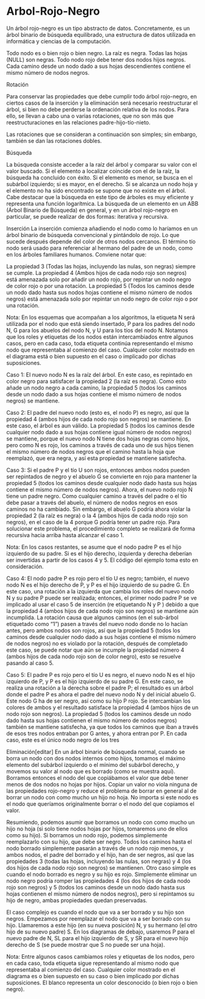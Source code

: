# Arbol-Rojo-Negro
Un árbol rojo-negro es un tipo abstracto de datos. Concretamente, es un árbol binario de búsqueda equilibrado, una estructura de datos utilizada en informática y ciencias de la computación.


Todo nodo es o bien rojo o bien negro.
La raíz es negra.
Todas las hojas (NULL) son negras.
Todo nodo rojo debe tener dos nodos hijos negros.
Cada camino desde un nodo dado a sus hojas descendientes contiene el mismo número de nodos negros.

Rotación

Para conservar las propiedades que debe cumplir todo árbol rojo-negro, en ciertos casos de la inserción y la eliminación será necesario reestructurar el árbol, si bien no debe perderse la ordenación relativa de los nodos. Para ello, se llevan a cabo una o varias rotaciones, que no son más que reestructuraciones en las relaciones padre-hijo-tío-nieto.

Las rotaciones que se consideran a continuación son simples; sin embargo, también se dan las rotaciones dobles.

Búsqueda

La búsqueda consiste acceder a la raíz del árbol y comparar su valor con el valor buscado. Si el elemento a localizar coincide con el de la raíz, la búsqueda ha concluido con éxito. Si el elemento es menor, se busca en el subárbol izquierdo; si es mayor, en el derecho. Si se alcanza un nodo hoja y el elemento no ha sido encontrado se supone que no existe en el árbol. Cabe destacar que la búsqueda en este tipo de árboles es muy eficiente y representa una función logarítmica. La búsqueda de un elemento en un ABB (Árbol Binario de Búsqueda) en general, y en un árbol rojo-negro en particular, se puede realizar de dos formas: iterativa y recursiva.

Inserción
La inserción comienza añadiendo el nodo como lo haríamos en un árbol binario de búsqueda convencional y pintándolo de rojo. Lo que sucede después depende del color de otros nodos cercanos. El término tío nodo será usado para referenciar al hermano del padre de un nodo, como en los árboles familiares humanos. Conviene notar que:

La propiedad 3 (Todas las hojas, incluyendo las nulas, son negras) siempre se cumple.
La propiedad 4 (Ambos hijos de cada nodo rojo son negros) está amenazada solo por añadir un nodo rojo, por repintar un nodo negro de color rojo o por una rotación.
La propiedad 5 (Todos los caminos desde un nodo dado hasta sus nodos hojas contiene el mismo número de nodos negros) está amenazada solo por repintar un nodo negro de color rojo o por una rotación.

Nota: En los esquemas que acompañan a los algoritmos, la etiqueta N será utilizada por el nodo que está siendo insertado, P para los padres del nodo N, G para los abuelos del nodo N, y U para los tíos del nodo N. Notamos que los roles y etiquetas de los nodos están intercambiados entre algunos casos, pero en cada caso, toda etiqueta continúa representando el mismo nodo que representaba al comienzo del caso. Cualquier color mostrado en el diagrama está o bien supuesto en el caso o implicado por dichas suposiciones.


Caso 1: El nuevo nodo N es la raíz del árbol. En este caso, es repintado en color negro para satisfacer la propiedad 2 (la raíz es negra). Como esto añade un nodo negro a cada camino, la propiedad 5 (todos los caminos desde un nodo dado a sus hojas contiene el mismo número de nodos negros) se mantiene.

Caso 2: El padre del nuevo nodo (esto es, el nodo P) es negro, así que la propiedad 4 (ambos hijos de cada nodo rojo son negros) se mantiene. En este caso, el árbol es aun válido. La propiedad 5 (todos los caminos desde cualquier nodo dado a sus hojas contiene igual número de nodos negros) se mantiene, porque el nuevo nodo N tiene dos hojas negras como hijos, pero como N es rojo, los caminos a través de cada uno de sus hijos tienen el mismo número de nodos negros que el camino hasta la hoja que reemplazó, que era negra, y así esta propiedad se mantiene satisfecha.

Caso 3: Si el padre P y el tío U son rojos, entonces ambos nodos pueden ser repintados de negro y el abuelo G se convierte en rojo para mantener la propiedad 5 (todos los caminos desde cualquier nodo dado hasta sus hojas contiene el mismo número de nodos negros). Ahora, el nuevo nodo rojo N tiene un padre negro. Como cualquier camino a través del padre o el tío debe pasar a través del abuelo, el número de nodos negros en esos caminos no ha cambiado. Sin embargo, el abuelo G podría ahora violar la propiedad 2 (la raíz es negra) o la 4 (ambos hijos de cada nodo rojo son negros), en el caso de la 4 porque G podría tener un padre rojo. Para solucionar este problema, el procedimiento completo se realizará de forma recursiva hacia arriba hasta alcanzar el caso 1.

Nota: En los casos restantes, se asume que el nodo padre P es el hijo izquierdo de su padre. Si es el hijo derecho, izquierda y derecha deberían ser invertidas a partir de los casos 4 y 5. El código del ejemplo toma esto en consideración.

Caso 4: El nodo padre P es rojo pero el tío U es negro; también, el nuevo nodo N es el hijo derecho de P, y P es el hijo izquierdo de su padre G. En este caso, una rotación a la izquierda que cambia los roles del nuevo nodo N y su padre P puede ser realizada; entonces, el primer nodo padre P se ve implicado al usar el caso 5 de inserción (re etiquetando N y P ) debido a que la propiedad 4 (ambos hijos de cada nodo rojo son negros) se mantiene aún incumplida. La rotación causa que algunos caminos (en el sub-árbol etiquetado como “1”) pasen a través del nuevo nodo donde no lo hacían antes, pero ambos nodos son rojos, así que la propiedad 5 (todos los caminos desde cualquier nodo dado a sus hojas contiene el mismo número de nodos negros) no es violado por la rotación, después de completado este caso, se puede notar que aún se incumple la propiedad número 4 (ambos hijos de cada nodo rojo son de color negro), esto se resuelve pasando al caso 5.

Caso 5: El padre P es rojo pero el tío U es negro, el nuevo nodo N es el hijo izquierdo de P, y P es el hijo izquierdo de su padre G. En este caso, se realiza una rotación a la derecha sobre el padre P; el resultado es un árbol donde el padre P es ahora el padre del nuevo nodo N y del inicial abuelo G. Este nodo G ha de ser negro, así como su hijo P rojo. Se intercambian los colores de ambos y el resultado satisface la propiedad 4 (ambos hijos de un nodo rojo son negros). La propiedad 5 (todos los caminos desde un nodo dado hasta sus hojas contienen el mismo número de nodos negros) también se mantiene satisfecha, ya que todos los caminos que iban a través de esos tres nodos entraban por G antes, y ahora entran por P. En cada caso, este es el único nodo negro de los tres

Eliminación[editar]
En un árbol binario de búsqueda normal, cuando se borra un nodo con dos nodos internos como hijos, tomamos el máximo elemento del subárbol izquierdo o el mínimo del subárbol derecho, y movemos su valor al nodo que es borrado (como se muestra aquí). Borramos entonces el nodo del que copiábamos el valor que debe tener menos de dos nodos no hojas por hijos. Copiar un valor no viola ninguna de las propiedades rojo-negro y reduce el problema de borrar en general al de borrar un nodo con como mucho un hijo no hoja. No importa si este nodo es el nodo que queríamos originalmente borrar o el nodo del que copiamos el valor.

Resumiendo, podemos asumir que borramos un nodo con como mucho un hijo no hoja (si solo tiene nodos hojas por hijos, tomaremos uno de ellos como su hijo). Si borramos un nodo rojo, podemos simplemente reemplazarlo con su hijo, que debe ser negro. Todos los caminos hasta el nodo borrado simplemente pasarán a través de un nodo rojo menos, y ambos nodos, el padre del borrado y el hijo, han de ser negros, así que las propiedades 3 (todas las hojas, incluyendo las nulas, son negras) y 4 (los dos hijos de cada nodo rojo son negros) se mantienen. Otro caso simple es cuando el nodo borrado es negro y su hijo es rojo. Simplemente eliminar un nodo negro podría romper las propiedades 4 (los dos hijos de cada nodo rojo son negros) y 5 (todos los caminos desde un nodo dado hasta sus hojas contienen el mismo número de nodos negros), pero si repintamos su hijo de negro, ambas propiedades quedan preservadas.

El caso complejo es cuando el nodo que va a ser borrado y su hijo son negros. Empezamos por reemplazar el nodo que va a ser borrado con su hijo. Llamaremos a este hijo (en su nueva posición) N, y su hermano (el otro hijo de su nuevo padre) S. En los diagramas de debajo, usaremos P para el nuevo padre de N, SL para el hijo izquierdo de S, y SR para el nuevo hijo derecho de S (se puede mostrar que S no puede ser una hoja).

Nota: Entre algunos casos cambiamos roles y etiquetas de los nodos, pero en cada caso, toda etiqueta sigue representando al mismo nodo que representaba al comienzo del caso. Cualquier color mostrado en el diagrama es o bien supuesto en su caso o bien implicado por dichas suposiciones. El blanco representa un color desconocido (o bien rojo o bien negro).







